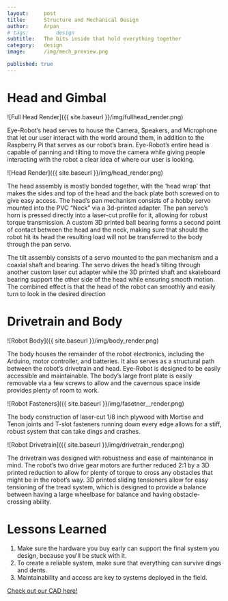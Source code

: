 ```yaml
---
layout:     post
title:      Structure and Mechanical Design
author:     Arpan
# tags: 		design
subtitle:  	The bits inside that hold everything together
category:   design
image: 		/img/mech_preview.png

published: true
---
```

<!-- Start Writing Below in Markdown -->


# Head and Gimbal

![Full Head Render]({{ site.baseurl }}/img/fullhead_render.png)


Eye-Robot’s head serves to house the Camera, Speakers, and Microphone that let our user interact with the world around them, in addition to the Raspberry Pi that serves as our robot’s brain. Eye-Robot’s entire head is capable of panning and tilting to move the camera while giving people interacting with the robot a clear idea of where our user is looking. 

![Head Render]({{ site.baseurl }}/img/head_render.png)


The head assembly is mostly bonded together, with the ‘head wrap’ that makes the sides and top of the head and the back plate both screwed on to give easy access. The head’s pan mechanism consists of a hobby servo mounted into the PVC “Neck” via a 3d-printed adapter. The pan servo’s horn is pressed directly into a laser-cut profile for it, allowing for robust torque transmission. A custom 3D printed ball bearing forms a second point of contact between the head and the neck, making sure that should the robot hit its head the resulting load will not be transferred to the body through the pan servo. 


The tilt assembly consists of a servo mounted to the pan mechanism and a coaxial shaft and bearing. The servo drives the head’s tilting through another custom laser cut adapter while the 3D printed shaft and skateboard bearing support the other side of the head while ensuring smooth motion. The combined effect is that the head of the robot can smoothly and easily turn to look in the desired direction

# Drivetrain and Body

![Robot Body]({{ site.baseurl }}/img/body_render.png)


The body houses the remainder of the robot electronics, including the Arduino, motor controller, and batteries. It also serves as a structural path between the robot’s drivetrain and head. Eye-Robot is designed to be easily accessible and maintainable. The body’s large front plate is easily removable via a few screws to allow and the cavernous space inside provides plenty of room to work.

![Robot Fasteners]({{ site.baseurl }}/img/fasetner__render.png)


The body construction of laser-cut 1/8 inch plywood with Mortise and Tenon joints and T-slot fasteners running down every edge allows for a stiff, robust system that can take dings and crashes. 

![Robot Drivetrain]({{ site.baseurl }}/img/drivetrain_render.png)


The drivetrain was designed with robustness and ease of maintenance in mind. The robot’s two drive gear motors are further reduced 2:1 by a 3D printed reduction to allow for plenty of torque to cross any obstacles that might be in the robot’s way. 3D printed sliding tensioners allow for easy tensioning of the tread system, which is designed to provide a balance between having a large wheelbase for balance and having obstacle-crossing ability. 

# Lessons Learned

1. Make sure the hardware you buy early can support the final system you design, because you'll be stuck with it.
2. To create a reliable system, make sure that everything can survive dings and dents.
3. Maintainability and access are key to systems deployed in the field.




[Check out our CAD here!](https://workbench.grabcad.com/workbench/projects/gc5CccgZbG69Ye2VdF1QV3mMdk6OAbp13Nvs5faDR5qIlN#/space/gc_UQgANNni6tVCOOWOJi7vrluBssNIJ_zcJZfqpfFr7fG)


<!-- [Link to Google](https://www.google.com) -->
<!-- ![Image embed]({{ site.baseurl }}/img/Logo_Fairy_Tail_right.png) -->
